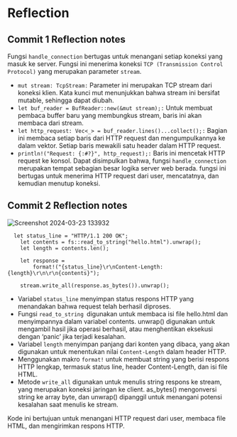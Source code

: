 # Reflection
## Commit 1 Reflection notes 
Fungsi ```handle_connection``` bertugas untuk menangani setiap koneksi yang masuk ke server. Fungsi ini menerima koneksi ```TCP (Transmission Control Protocol)``` yang merupakan parameter ```stream```.
  - ```mut stream: TcpStream:```
    Parameter ini merupakan TCP stream dari koneksi klien. Kata kunci mut menunjukkan bahwa stream ini bersifat mutable, sehingga dapat diubah. 
  - ```let buf_reader = BufReader::new(&mut stream);:```
    Untuk membuat pembaca buffer baru yang membungkus stream, baris ini akan membaca dari stream.
  - ```let http_request: Vec<_> = buf_reader.lines()...collect();:```
    Bagian ini membaca setiap baris dari HTTP request dan mengumpulkannya ke dalam vektor. Setiap baris mewakili satu header dalam HTTP request.
  - ```println!("Request: {:#?}", http_request);:```
    Baris ini mencetak HTTP request ke konsol.
Dapat disimpulkan bahwa, fungsi ```handle_connection``` merupakan tempat sebagian besar logika server web berada. fungsi ini bertugas untuk menerima HTTP request dari user, mencatatnya, dan kemudian menutup koneksi.

## Commit 2 Reflection notes
![Screenshot 2024-03-23 133932](https://github.com/hotchlck/advprog-modul6/assets/126342746/10d07625-7617-4170-b9b2-cf9d351e01fb)
```
  let status_line = "HTTP/1.1 200 OK"; 
    let contents = fs::read_to_string("hello.html").unwrap(); 
    let length = contents.len(); 
 
    let response = 
        format!("{status_line}\r\nContent-Length: 
{length}\r\n\r\n{contents}"); 
 
    stream.write_all(response.as_bytes()).unwrap();
```
  - Variabel ```status_line``` menyimpan status respons HTTP yang menandakan bahwa request telah berhasil diproses.
  - Fungsi ```read_to_string ```digunakan untuk membaca isi file hello.html dan menyimpannya dalam variabel contents. unwrap() digunakan untuk mengambil hasil jika operasi berhasil, atau menghentikan eksekusi dengan ‘panic’ jika terjadi kesalahan.
  - Variabel ```length``` menyimpan panjang dari konten yang dibaca, yang akan digunakan untuk menentukan nilai ```Content-Length``` dalam header HTTP.
  - Menggunakan makro ```format!``` untuk membuat string yang berisi respons HTTP lengkap, termasuk status line, header Content-Length, dan isi file HTML.
  - Metode ```write_all``` digunakan untuk menulis string respons ke stream, yang merupakan koneksi jaringan ke client. as_bytes() mengonversi string ke array byte, dan unwrap() dipanggil untuk menangani potensi kesalahan saat menulis ke stream.

Kode ini bertujuan  untuk menangani HTTP request dari user, membaca file HTML, dan mengirimkan respons HTTP.
